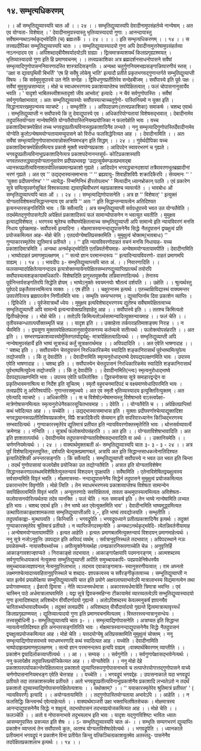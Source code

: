 ## १४. सम्भृत्यधिकरणम्
। । ओं सम्भृतिद्युव्यास्यपि चातः ओं । । २४ । ।
सम्भृतिद्युव्यास्यपि देवादीनामुपसंहर्तव्ये नान्येषाम् । अत एव योग्यता-
विशेषात् ।
' देवादीनामुपास्यास्तु भृतिव्यास्यादयो गुणाः ।
आनन्दायास्तु सर्वेषामन्यथाऽनर्थकृद्भवेदिति (च) ब्रह्मःतर्के । । २४ । ।
। । इति सम्भृत्यधिकरणम् । । १४ । ।
स तत्त्वप्रदीपिका
सम्भूतिद्युव्यास्यपि चातः । । सम्भृतिद्युव्यास्यादयो गुणा अपि देवादीनामुत्तरेषामुपसंहर्तव्या
नाऽनन्दादय एव । अपिशब्दाद्बीयैश्वर्यादयोऽपि ग्राह्याः । द्वित्वमात्रव्याशयर्थं किलाप्रगृह्याश्मयत् ।
भृतिव्यास्यादयो गुणा इति हि प्रमाणवचनम् । ।
तत्त्वप्रकाशिका
अत्र ब्रह्मदर्शनसाधनोपासने सर्वेषां सम्भृत्यादिगुणोपासननिवारणादस्ति शास्त्रादिसङ्गतिः ।
अन्यथा चतुर्गुणनियमभह्यसङ्गान्निव्पारणीयं स्तस् । 'उक्षा स द्यावापृथिवी बिभर्ति' 'एष हि सर्वेषु
लोकेषु भाति' इत्यादौ प्रतीते प्रकृतभगवद्गुणान्तर्गते सम्भुतिद्युव्याप्ती विषयः । कि सर्वमुमुसूपास्ये
उत नेति सन्देहः । द्विविधगुणप्रतीतिरेव सन्देहबीजम् । सर्वोपास्ये इति पूर्वः पक्षः । सर्वेषां
मुमुसुत्न्नसाम्यात् । मोक्षे च स्वाधमभरणस्य प्रकाशव्याप्तेश्च सर्वापेक्षितत्वात् । फलं
चोपासनानुसार्येव भवति । ' यादृशो भाबितस्त्वीशस्तादृशो जीव आभवेत्' इत्यादेः । न चैवं
सर्वगुणोपास्तिः । सर्वेषां सर्वगुणापेक्षाभावात् । अतः सम्भृतिद्युव्यास्योः सर्वोपास्यत्चाच्चतुर्गुणो-
पास्तिनियमो न युक्त इति । सिद्धानायत्त्खमुपन्यस्य व्याचष्टे । । सम्भृतीति । । अपिपदान्नणः(तत्त्वप्रकाशिका)
समाकर्षः । चशब्द एवार्थः । सम्भृतिद्युव्याप्ती न सर्वोपास्ये कि तु देवाद्युपास्ये एव ।
अधिकारियोग्यतायां विशेषसद्भावात् । देबादीनामेव तदुपास्तियोग्यता नान्येषामिति
योग्यतैवोपास्तिनियमप्रयोजिका न फलापेक्षेति भावः । यच्च प्रकाशादिमात्रमपेक्षितं तच्च
भगवदूपप्रतीत्यविनास्तुप्रकाशादिनैव लभ्यते । ननु सम्भृत्यादिगुणोपास्तिर्देवादीनामेव योग्येति
कुतोऽन्येषामयोग्यतायामप्युपासने को विरोधः फलसिद्धेरित्यत आह । । देवादीनामिति । । अतः
सर्वेषां सम्भृत्यादिगुणोपासाभावान्नोक्तनियमभङ्ग इति सिद्धम् । । २४ । ।
गुर्वर्थदीपिका
यच्च प्रकाशादिमात्रमपेक्षितमित्यत्र प्रकाशे मुक्तौ स्वयोग्यप्रकाशः । आदिपदेन
स्वावरभरणं च गृह्यते । भगवद्रूपप्रतीत्यविनाभूाप्रकाशादिनेत्यत्र प्रकाशपदेनानन्तसूर्य-
कोटिप्रकाशस्यापि भगवतस्तत्तद्ध्यातृयोग्यतानुसारेण प्रदीपप्रभावद्वा 'उद्यत्सूर्यमण्डलप्रभावद्बा
ध्यानरूपप्रतीत्यविनाशतयोल्लिख्यमानप्रकाशो गृह्यते । आदिपदेन भगवद्धचानदशायां
तत्रैवावरणभूतब्रह्मादीनां भरणं गृह्यते । अत एव '' उद्यद्भास्वत्समाभासः '' '' ब्रह्यवायु-
शिवाहीशविपैः शक्रादिकैरपि । सेव्यमानः '' ' 'युक्ता प्रदीपवर्णाश्च' ' '' ध्यायेद्ध-
रिन्मणिनिभं हीरतोपलाभ' ' मित्यादीन् ध्यानभ्रोकान् पठति । एवं प्रकारेण सूत्रे
समित्युपसर्गसूचितं विश्वरूपतया द्यावापृथिवीभरणं महाप्रकाशश्च व्यावर्त्यते । ।
भावबोधः
ओं सम्भृतिद्युव्याप्त्यपि चातः ओं । । २४ । । सम्भृत्याद्यिणोपासनेति । अत्र ज्ञ
'' विशेषात्' ' इत्युक्तं योग्यताविशेषरूपसिद्धान्तन्याय एव अत्रापि '' अतः '' इति
सिद्धान्तन्यायत्वेन अतिदिश्यत इत्यनन्तरसङ्गतिरिति भावः । किं सर्वेत्यादि । अत्र
सम्भृतिद्युव्याप्ती सर्वग्रधूपास्ये भवत उत योग्यतैवेति । तदर्थमेतद्गुणोपासनेऽपि अपेक्षितं
प्रकाशादिरूपं फलं सामान्योपासनेन न भवत्युत भवतीति । मुमुक्षव इत्याद्यविशेषात् ।
भरणस्य श्रुतेश्च सर्वेषामपेक्षितत्वाच्च सम्भृतिद्युव्याप्ती अपि सामान्ये इति न्यायविवरणं मनसि
निधाय पूर्वपक्षमाह- सर्वोपास्ये इत्यादिना । मोक्षमात्रस्यानन्दाद्युपासनेनैव सिद्धेः
नैतदुपासनं द्व्यक्षुत्वं प्रति प्रयोजकमित्यत आह- मोक्षे चेति । एतदयोग्येष्वतिप्रसक्तमिति
।
मुमुक्षुत्वं चोक्तम्(भावबाधः)
'' गुण्याकारस्मृतेरेव द्युतिमात्रं प्रतीयते । । ''
इति न्यायविवरणोदाहतं वचनं मनसि निधायाह- यच्च प्रकाशादिमात्रमिति । अन्यथा
अनर्थकृद्भवेदिति एतन्निवर्तनीयमाह- अन्येषामयोग्यतायामपीति । देवादीनामिति ।
भाष्योदाहतं प्रमाणमुपलक्षणम् । '' सत्यो ज्ञान परमानन्दरूपः '' इत्यादिन्यायविवरणो-
दाहतं प्रमाणमपि ग्राह्यम् । । १४ । ।
भावदीपः
३- सम्भृतिद्युव्याप्त्यपि चातः अं. । । निवारणादिति । । फलसाम्यादपेक्षितेत्यानन्दादय
इत्यत्रोक्तन्यायेनापेक्षितसम्भरणद्युव्याप्तिप्रात्यर्थं तयोरपि सर्वोपास्यत्वशङ्कायामधिकारि-
विशेषादिति प्रागुस्तयुक्त्यैव तन्निवारणादित्यर्थः । तेनास्य पूर्वनिन्तर्यसङ्गतिरपि सिद्धेति
ज्ञेयम् । भाष्येऽनुक्तेः स्वयमनयोः श्रौतत्वं दर्शयति । । उक्षेति । । श्रुत्यर्थस्तु पूर्वपादे
प्रकृतैतावत्त्वमित्यत्र व्यक्तः । । एष हीति । । चक्षुरनास्म इत्यर्थः । एतच्चाक्षिविद्यास्थं
वाक्यमन्तर उपपत्तेरित्यत्र ब्रह्मपरत्वेन निर्णीतमिति भावः । सम्भृतिः सम्यग्भरणम् ।
द्युव्याप्तिर्नाम दिवा प्रकाशेन व्याप्तिः । । द्विविधेति । । पूर्वजेवात्रार्थो ध्येयः । मुमुक्षव
इत्यविशेषाद्भरणस्य द्युतेश्च सर्वेषामपेक्षितत्वाच्च सम्भृतिद्युव्याप्ती अपि सामान्ये
इत्यन्यत्रोक्तप्रतिज्ञाहेतू आह । । सर्वोपास्ये इति । । ततश्च किमित्यतो द्वितीयहेएमाह । ।
मोक्षे चेति । । ततोऽपि किमित्यतोऽर्थसामान्यादित्युक्तन्यायमाह । । फलं चेति । ।
तृतीयस्कन्धतात्पर्योक्तस्मृतिं चाह । । यादृश इति । । उक्तहेत्ता तर्कपराहतिमाशङ्क्य निराह
। । न चैवमिति । । द्व्यसूणा मुक्तावपेक्षितफलानुसार्युपासनस्य कर्तव्यत्वे सतीत्यर्थः ।
फलोक्त्योपसंहरति । । अत इति । । सम्भरणप्रकाशव्यास्योर्मुस्तिगतयोर्द्व्यक्षु-
मात्रापेक्षितत्वादित्यर्थः । ।
सम्भृतिद्युव्याप्ती अपि नान्येषामुपसंहार्ये इति भाष्यं सूत्रारूढं कर्तुं सूत्राक्षरार्थमाह । ।
अपिपदादिति । । अत एवेति भाषणादाह । । ' चशब्द इति । । सर्वोपास्येन चेत्तदुपासनं
निरधिकारिकमेव स्यादिति शङ्कानिरासार्थं पूर्वभाष्यमित्युपेत्य तद्योजयति । । किं तु
देवादीति । । देवादीनामिति स्मृत्यनुरोधाद्भाष्ये देवपद्यपलक्षणमिति भावः । उपास्य एवेति
भाषणादाह । । चशब्द इति । । सर्वोपास्येन चेत्तदुपासनं निरधिकारिकमेव स्यादिति
शङ्कानिरासार्थं पूर्वभाष्पमित्युपेत्य तद्योजयति । । किं तु देवादीति । । देवादीनामिति(न्त्यः)
स्मृत्यनुरोधाद्भाष्ये देवपद्यपलक्षणमिति भावः । उपास्य एवेति फलितोक्तिः ।
द्धिवचनोक्त्या सूत्रे समाहारद्वन्द्रेन वा प्रकृतिभावमनाश्रित्य वा निर्देश इति सूचितम् । स्मृतौ
वहुवचनमादिपदं च वक्ष्यमाणवेधादिपरमिति भावः । तत्वप्रदीपे तु अपिरैश्वर्यादि-
गुणान्तरसमुच्चये । अत एव स्मृतौ भृतिव्यास्यादय इत्युक्तिरित्युक्तम् । अत एवेत्यादि
व्याचष्टे । । अधिकारीति । । स च विशेषोऽन्येषामप्यस्तु विशेषाभावे वाऽस्त्वपेक्षा-
मात्रेणोषासनमित्यतः स्मृत्यनुरोधेनैवकारसूचितभावमाह । । देवेति । । योग्यतैवेति च । ।
अपेक्षितप्राप्तिर्वा कथं भवेदित्यत आह । । यच्चेति । । उद्यद्भास्वत्समाभास इति । युक्ताः
प्रदीपवर्णाश्चेत्याद्युक्तदिशा भगवद्ध्यानरूपप्रतीतिविषयप्रकाशेन, विप्रैः शक्रादिकैरपि
सेव्यमान इति सपरिवारध्यानेन किञ्चिद्भरणस्य सम्भवादित्यर्थः । गुण्याकारस्मृतेरेव द्युतिमात्रं
प्रतीयत इति न्यायविवरणोक्तस्मृतेरिति भावः । थोत्तसर्वव्यावर्त्ये क्रमेणाह । । नन्विति । ।
सूत्रार्थं फलोक्त्योपसंहरति । । अत इति । । योग्यताविशेषाभावादिति । अत इति
ज्ञाशतात्पर्यार्थः । देवादीनामेव तदुपासनयोग्यताविशेषसद्भावादिति वा अर्थः । ।
उक्तनियमेति । । चर्णणनियमेत्यर्थः । । २४ । ।
वाक्यार्थमुक्ताबली
अं- सम्भृतिद्युव्यास्यपि चातः ३- ३ - ३ - २४ । । अत्र पूर्वं विशेषादित्युस्तयुस्ति:,
दर्शयति चेत्युक्तप्रमाणबलं, अत्रापि अत इति सिद्धान्तसाधकत्वेनातिदिश्यत
इत्यातिदेशिकी अनन्तरसङ्गतिः । किं सर्वेत्यादि । सम्भृतिद्युव्याप्ती सर्वोपास्ये न भवत उत
भवत इति चिन्ता । तदर्थं गुणोपासायां फलापेक्षैव प्रयोजिका उत तद्योग्यतैवेति । अत्रात
इति योग्यताविशेषेण सिद्धान्तकरणाल्लब्धमविशेषितेत्युस्तन्यायं विशदयन् पूपक्षयति ।
सर्वेषामिति । एतेनाविशेषितद्व्यक्षुत्वस्य सर्वसाम्यमिति विवृतं भवति । मोक्षमात्रस्या-
नन्दाद्युपासनेनैव सिद्धेर्न तदुपासने मुमुक्षुत्वं प्रयोजकमित्यतः प्रकारान्तरेण विवृणोति । मोक्षे
त्विति । तेन स्वाधमभरणस्य प्रकाशव्याप्तेश्च विशेषता सामान्येन सवपिक्षितत्वमिति विवृतं
भवति । अन्यूत्तरणादेः सवपिक्षितत्वं, तावता कथमुपास्यत्वमित्यतः अविशेषता-
फलोपासनयोरित्यर्थतया तदेव व्यनक्ति । फलं चेति । नलः समाकर्ष इति । तेन भाष्ये
नान्येषामिति लभ्यत इति भावः । चशब्द एवार्थ इति । तेन भाष्ये अत एवेत्युक्तमिति
भाव' । देवादीनामिति भाष्यमुद्ध्वमित्यत उत्थापिताकाङ्क्षाशामकतया सम्भृतिद्युव्याप्तीअपि २,-, इति भाष्यं तावद्योजयति । सम्भृतीति । तदुपर्याकाह्वा-
मुत्थापयति । किन्त्विति । भगवद्रूपेति । भगवद्रूपध्याने प्रतीतप्रकाशादिनैव इत्यर्थः । तदुक्तं
गुण्याकारस्मृतेरेव श्रुतिमात्रं प्रतीयते । न व्याप्तिर्जगदस्मृत्येति । अन्यथाऽनर्थकृद्भवेदि-
त्येतन्निवर्तनीयामाह । अन्येषामयोग्यतायामपीति । इत्यत आहेति । इत्यतः
प्रमाणबलमित्युक्तन्यायं विशदयन् प्रमाणमाहेत्यर्थः । ननु सूत्रे नजोऽनुवृत्तिः उपपद्यत इति
अपिपदं व्यर्थम् । सर्वत्रानुवृत्तिस्थले तदभावात् । अपिपदस्थाने नञः प्रयन्नेसम्भवे-
नायासवैयर्थ्याच्च । अपीत्युक्तेनेत्यर्थहा।पनप्रकारनिरूपणाच्चेति चेन्न । अनुवृत्तिर्हि
आकाङ्गावशाज्ज्ञाप्यते । निराकाङ्क्षे तदभावात् । आकाङ्गापेक्षयापि पदमनारङ्गम् ।
आत्मशब्दस्य सर्वगुणाभिधायकत्वं नेत्युक्त्वा सम्भुतिद्युव्याप्ती अपीति समुच्चायकापि-
पदप्रयन्नेनिषेधस्यैव समुच्चायकत्वज्ञापनात् नेत्यनुवृत्तिलाभात् । तदभाव एवाकाङ्गामात्र-
स्यानुसरणीयत्वात् । राम अघ्नतो लक्ष्मणश्चेत्यादाव्यवहितानुवृत्तिस्थले च शब्दाद-
ज्ञापकत्वस्य च सर्वैरङ्गीकृतत्वाच्च । सम्भूतिद्युव्याप्ती न चात इत्येवं प्रयन्नोपेक्षया
सम्भुतिद्युव्यात्यपि चात इति प्रयोगे अक्षरलाघवाभावेऽपि मात्रालाभस्य विद्यमानत्वेन तथा
प्रयोगसम्भवात् । ईकारो द्विमात्रा । नेति व्यञ्जनमर्धमात्रा । अकारस्त्वर्धमात्रेति त्रिमात्रा
भवन्ति । एवं चास्मिन् पाठे अर्धमात्रालाघवमिति । यद्वा सूत्रे द्विवचनमहिग्ना टीकायामेवं
व्यारव्यतत्वेऽपि सम्भुतिद्युव्यास्यादयो गुणा इत्यादिशब्दात् अपिशब्देन वीर्यौदर्णादयो
गृह्यन्ते । अतोऽपिशब्दस्य केवलमनुकर्षं ज्ञापनयैव चारितार्थ्याभावादवैयर्थ्यम् । तदुक्तं
तत्वप्रदीपे । अपिशब्दात् वीर्यौदार्यादयो गृह्यन्ते द्वित्वमात्राव्यावृत्त्यर्धं किलाप्रगृह्याण्मयत् ।
द्युतिव्यात्यादयो गुणा इति प्रमाणवचनमित्यलम् । विस्तरस्त्वन्यत्रानुसन्धेयः ।
तत्त्वसुबोधिनी
३- सम्भुतिद्युव्यात्यपि चातः ३- । । सम्भृत्याद्यिणोपासनेति । अत्राप्यत इति सिद्धान्त
न्यायत्वेनातिदिश्यत इति अनन्तरसङ्गतिरिति भावः । मोक्षमात्रस्यानन्दाद्युपासनेनैव सिद्धेः
नैतदुपासनं द्व्यक्षुत्वप्रयोजकमित्यत आह । मोक्षे चेति । यत्तदयोग्येषु अतिप्रसक्तमिति
मुमुक्षुत्वं चोक्तम् । ननु सम्भृत्याद्यिणोपासयभावे स्वाधमभरणादि कथं स्यादित्यत
आह । यच्चेति । देवादीनामिति भाष्पोदाहृतप्रमाणमुपलक्षणम् । सत्यो ज्ञान
परमानन्दरूप इत्यपि ग्राह्यम् ।वाक्यार्थबिवरणम्
व्याप्तीति । । प्रकाशेन द्व्यादिलोकव्याप्तीत्यर्थः । । आ । । सम्यक् । । सर्वगुणेति । ।
सर्वगुणापेक्षासद्भावेनेत्यर्थः । ननु फलापेक्षैव तदुपास्तिप्रयोजिकेत्यत आह । । योग्यतैवेति । ।
ननु मोक्षे देहे प्रकाशापरपर्यायकान्तेरपेक्षितत्वात् प्रकाशतो द्युव्याप्तिरूपगुणोपासनाभावे च
तत्पाप्तेरयोगात्तद्गुणोपासने वाच्ये चर्णणोपासनानियमभङ्ग एवेति चेत्तत्राह । । यच्चेति । ।
भगवद्रूपं भगवद्देहः । उपासनाकाले यदा भगवद्रूपं प्रतीयते तदा ततकाशरूपमेव प्रतीयते ।
अतो भगवद्रूपप्रतीत्यविनाभूाप्रकाशेनैव प्रकाशादि लभ्यतेऽतो न तदर्थं प्रकाशतो
द्युव्यास्याद्यिणोपासनापेक्षितेत्याशयः । । यथोक्तम्? । । '' ययाकारस्मृतेरेव श्रुतिमात्रं
प्रतीयत' ' ( न्यायविवरणे) इत्यादि । । अयोग्यतायामिति । । तद्गुणोपास्तियोग्यताया
अभावेऽपि । । आहेति । । न फलसिद्धिः किन्त्वनर्थ एवेत्याहेत्यर्तः । ।
वाक्यार्थमञ्जरी
उक्षा भक्ताभिलषितसेचकः । मोक्षमात्रस्य आनन्दाद्युपासनेनैव सिद्धेः न शक्षुत्वं,
तदभयोपासनं तदभयप्रयोजकमित्यत आह । । मोक्षे चेति । । फलञ्चेति । । अतो
व
नोपासनाभावे तदुभयलाभ इति भावः । यादृशः यद्गुणविशिष्टः भावितः ध्यातः
आसम्यगुपास्तिः प्रसज्यत इति शेषः । ।
ऽ- सम्भृतिद्युव्यास्यपि चातः अं- । । सम्भृतिः सम्यगभरणं द्युव्याप्तिः प्रकाशेन व्याप्तत्वं
तेन सर्वोपास्ये कुतः, अतश्च योग्यताविशेषादेवेत्यर्थः । । भगवद्रूपेति । । ध्यानकाले
प्रतीयमानं भगवद्रूपं न प्रकाशेन विना प्रतीयेत किन्तु यत्किञ्चित्ग्रकाशयुतमेव अतस्तदु-
पासनेनैव तदपेक्षितप्रकाशलाभ इत्यर्थः । । १४ । ।
